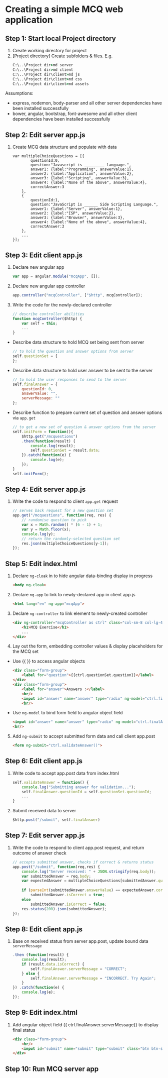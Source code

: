 # Creating a simple MCQ web application
## Step 1: Start local Project directory
1. Create working directory for project
1. [Project directory] Create subfolders & files. E.g.  
    ```cmd
    C:\..\Project dir>md server
    C:\..\Project dir>md client
    C:\..\Project dir\client>md js
    C:\..\Project dir\client>md css
    C:\..\Project dir\client>md assets
    ```
Assumptions:
* express, nodemon, body-parser and all other server dependencies have been installed successfully
* bower, angular, bootstrap, font-awesome and all other client dependencies have been installed successfully
## Step 2: Edit server app.js
1. Create MCQ data structure and populate with data
    ```
    var multipleChoiceQuestions = [{
            questionId:0,
            question:"Javascript is _________ language.",
            answer1: {label:"Programming", answerValue:1},
            answer2: {label:"Application", answerValue:2},
            answer3: {label:"Scripting", answerValue:3},
            answer4: {label:"None of the above", answerValue:4},
            correctAnswer:3
        },
        {
            questionId:1,
            question:"JavaScript is ______ Side Scripting Language.",
            answer1: {label:"Server", answerValue:1},
            answer2: {label:"ISP", answerValue:2},
            answer3: {label:"Browser", answerValue:3},
            answer4: {label:"None of the above", answerValue:4},
            correctAnswer:3
        },
        ...
    }];
    ```
## Step 3: Edit client app.js
1. Declare new angular app
    ```javascript
    var app = angular.module("mcqApp", []);
    ```
2. Declare new angular app controller
    ```javascript
    app.controller("mcqController", ["$http", mcqController]);
    ```
3. Write the code for the newly-declared controller
    ```javascript
    // describe controller abilities
    function mcqController($http) {
        var self = this;
        ...
    }
    ```
  + Describe data structure to hold MCQ set being sent from server
    ```javascript
    // to hold the question and answer options from server
    self.questionSet = {
    };
    ```
  + Describe data structure to hold user answer to be sent to the server
    ```javascript
    // to hold the user responses to send to the server
    self.finalAnswer = {
        questionId: 0,
        answerValue: "",
        serverMessage: ""
    };
    ```
  + Describe function to prepare current set of question and answer options via `app.get`
    ```javascript
    // to get a new set of question & answer options from the server
    self.initForm = function(){
        $http.get("/mcquestions")
        .then(function(result) {
            console.log(result);
            self.questionSet = result.data;
        }).catch(function(e) {
            console.log(e);
        });
    }
    self.initForm();
    ```
## Step 4: Edit server app.js
1. Write the code to respond to client `app.get` request
    ```javascript
    // serves back request for a new question set
    app.get("/mcquestions", function(req, res) {
        // randomise question to pick
        var x = Math.random() * (6 - 1) + 1;
        var y = Math.floor(x);
        console.log(y);
        // return the randomly-selected question set
        res.json(multipleChoiceQuestions[y-1]);
    });
    ```
## Step 5: Edit index.html
1. Declare `ng-cloak` in <body> to hide angular data-binding display in progress
    ```html
    <body ng-cloak>
    ```
2. Declare `ng-app` to link to newly-declared app in client app.js
    ```html
    <html lang="en" ng-app="mcqApp">
    ```
3. Declare `ng-controller` to link element to newly-created controller
    ```html
    <div ng-controller="mcqController as ctrl" class="col-sm-8 col-lg-4">
        <h1>MCQ Exercise</h1>
        ...
    </div>
    ```
4. Lay out the form, embedding controller values & display placeholders for the MCQ set
  + Use {{ }} to access angular objects
    ```html
    <div class="form-group">
        <label for="question">{{ctrl.questionSet.question}}</label>
    </div>
    <div class="form-group">
        <label for="answer">Answers :</label>
        <br/>
        <input id="answer" name="answer" type="radio" ng-model="ctrl.finalAnswer.answerValue" value="{{ctrl.questionSet.answer1.answerValue}}" /> {{ctrl.questionSet.answer1.label}}
        <br/>
    ```
  + Use `ng-model` to bind form field to angular object field
    ```html
    <input id="answer" name="answer" type="radio" ng-model="ctrl.finalAnswer.answerValue" value="{{ctrl.questionSet.answer2.answerValue}}" /> {{ctrl.questionSet.answer2.label}}
    <br/>
    ```
5. Add `ng-submit` to accept submitted form data and call client app.post
    ```html
    <form ng-submit="ctrl.validateAnswer()">
    ```
## Step 6: Edit client app.js
1. Write code to accept app.post data from index.html
    ```javascript
    self.validateAnswer = function() {
        console.log("Submitting answer for validation...");
        self.finalAnswer.questionId = self.questionSet.questionId;
        ...
    }
    ```
2. Submit received data to server
    ```javascript
    $http.post("/submit", self.finalAnswer)
    ```
## Step 7: Edit server app.js
1. Write the code to respond to client app.post request, and return outcome of answer check
    ```javascript
    // accepts submitted answer, checks if correct & returns status
    app.post("/submit", function(req,res) {
        console.log("Server received: " + JSON.stringify(req.body));
        var submittedAnswer = req.body;
        var expectedAnswer = multipleChoiceQuestions[submittedAnswer.questionId];
        
        if (parseInt(submittedAnswer.answerValue) == expectedAnswer.correctAnswer)
            submittedAnswer.isCorrect = true;
        else
            submittedAnswer.isCorrect = false;
        res.status(200).json(submittedAnswer);
    });
    ```
## Step 8: Edit client app.js
1. Base on received status from server app.post, update bound data `serverMessage`
    ```javascript
    .then (function(result) {
        console.log(result);
        if (result.data.isCorrect) {
            self.finalAnswer.serverMessage = "CORRECT";
        } else {
            self.finalAnswer.serverMessage = "INCORRECT. Try Again";
        }
    }) .catch(function(e) {
        console.log(e);
    });
    ```
## Step 9: Edit index.html
1. Add angular object field {{ ctrl.finalAnswer.serverMessage}} to display final status
    ```html
    <div class="form-group">
        <hr/>
        <input id="submit" name="submit" type="submit" class="btn btn-success" /> {{ ctrl.finalAnswer.serverMessage}}
    </div>
    ```
## Step 10: Run MCQ server app